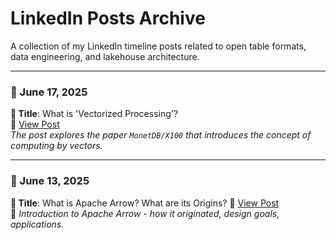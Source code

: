 # LinkedIn Posts Archive

A collection of my LinkedIn timeline posts related to open table formats, data engineering, and lakehouse architecture.

---

### 📅 June 17, 2025  
**📝 Title**: What is 'Vectorized Processing'?  
🔗 [View Post](https://www.linkedin.com/posts/dipankar-mazumdar_dataengineering-softwareengineering-activity-7340906100742836225-8fH2?utm_source=share&utm_medium=member_desktop&rcm=ACoAAAe2ProBHdAyUIZhBrUpAkbJdP0HvCi1uAU)  
_The post explores the paper `MonetDB/X100` that introduces the concept of computing by vectors._

---

### 📅 June 13, 2025  
**📝 Title**: What is Apache Arrow? What are its Origins?
🔗 [View Post](https://www.linkedin.com/posts/dipankar-mazumdar_parquet-dataengineering-softwareengineering-activity-7339094877005086720-mI5f?utm_source=share&utm_medium=member_desktop&rcm=ACoAAAe2ProBHdAyUIZhBrUpAkbJdP0HvCi1uAU)  
🧠 _Introduction to Apache Arrow - how it originated, design goals, applications._
